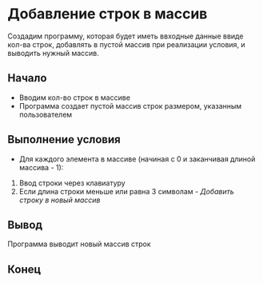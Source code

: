 # Добавление строк в массив

Создадим программу, которая будет иметь ввходные данные ввиде кол-ва строк, добавлять в пустой массив при реализации условия, и выводить нужный массив.

## Начало

* Вводим кол-во строк в массиве
* Программа создает пустой массив строк размером, указанным пользователем

## Выполнение условия

* Для каждого элемента в массиве (начиная с 0 и заканчивая длиной массива - 1): 
 1. Ввод строки через клавиатуру
 2. Если длина строки меньше или равна 3 символам - *Добавить строку в новый массив*

 ## Вывод

 Программа выводит новый массив строк

 ## Конец
